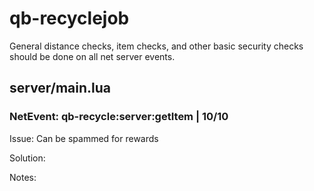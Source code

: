 # qb-recyclejob
General distance checks, item checks, and other basic security checks should be done on all net server events.

## server/main.lua

### NetEvent: qb-recycle:server:getItem | 10/10
Issue: Can be spammed for rewards

Solution: 

Notes: 